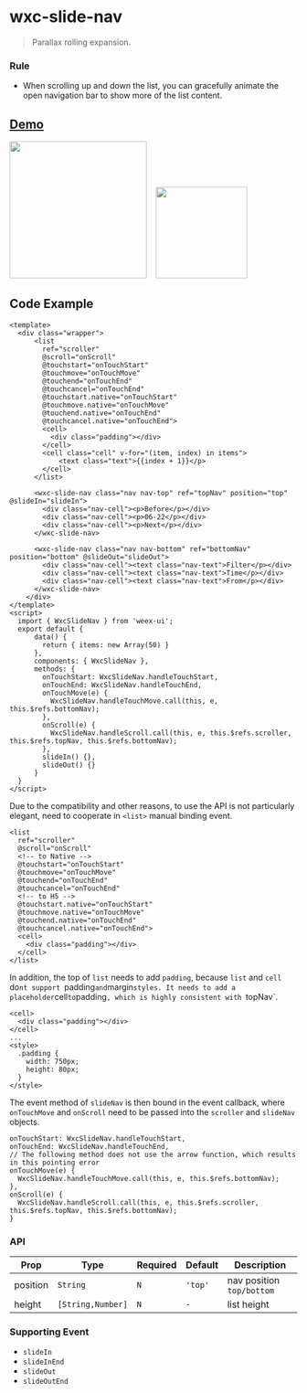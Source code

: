 # wxc-slide-nav 

> Parallax rolling expansion.

### Rule
- When scrolling up and down the list, you can gracefully animate the open navigation bar to show more of the list content.


## [Demo](<https://h5.m.taobao.com/trip/wxc-slide-nav/index.html?_wx_tpl=https%3A%2F%2Fh5.m.taobao.com%2Ftrip%2Fwxc-slide-nav%2Fdemo%2Findex.native-min.js>)

<img src="https://gw.alipayobjects.com/zos/rmsportal/ERzwXExyQcqgmXzPxGgf.gif" width="240" />&nbsp;&nbsp;&nbsp;&nbsp;<img src="https://img.alicdn.com/tfs/TB1Cg02SFXXXXc3apXXXXXXXXXX-200-200.png" width="160" />

## Code Example

```vue
<template>
  <div class="wrapper">
      <list
        ref="scroller"
        @scroll="onScroll"
        @touchstart="onTouchStart"
        @touchmove="onTouchMove"
        @touchend="onTouchEnd"
        @touchcancel="onTouchEnd"
        @touchstart.native="onTouchStart"
        @touchmove.native="onTouchMove"
        @touchend.native="onTouchEnd"
        @touchcancel.native="onTouchEnd">
        <cell>
          <div class="padding"></div>
        </cell>
        <cell class="cell" v-for="(item, index) in items">
            <text class="text">{{index + 1}}</p>
        </cell>
      </list>
  
      <wxc-slide-nav class="nav nav-top" ref="topNav" position="top" @slideIn="slideIn">
        <div class="nav-cell"><p>Before</p></div>
        <div class="nav-cell"><p>06-22</p></div>
        <div class="nav-cell"><p>Next</p></div>
      </wxc-slide-nav>
  
      <wxc-slide-nav class="nav nav-bottom" ref="bottomNav" position="bottom" @slideOut="slideOut">
        <div class="nav-cell"><text class="nav-text">Filter</p></div>
        <div class="nav-cell"><text class="nav-text">Time</p></div>
        <div class="nav-cell"><text class="nav-text">From</p></div>
      </wxc-slide-nav>
    </div>
</template>
<script>
  import { WxcSlideNav } from 'weex-ui';
  export default {
      data() {
        return { items: new Array(50) }
      },
      components: { WxcSlideNav },
      methods: {
        onTouchStart: WxcSlideNav.handleTouchStart,
        onTouchEnd: WxcSlideNav.handleTouchEnd,
        onTouchMove(e) {
          WxcSlideNav.handleTouchMove.call(this, e, this.$refs.bottomNav);
        },
        onScroll(e) {
          WxcSlideNav.handleScroll.call(this, e, this.$refs.scroller, this.$refs.topNav, this.$refs.bottomNav);
        },
        slideIn() {},
        slideOut() {}
      }
  }
</script>
```

Due to the compatibility and other reasons, to use the API is not particularly elegant, need to cooperate in `<list>` manual binding event.

```
<list
  ref="scroller"
  @scroll="onScroll"
  <!-- to Native -->
  @touchstart="onTouchStart"
  @touchmove="onTouchMove"
  @touchend="onTouchEnd"
  @touchcancel="onTouchEnd"
  <!-- to H5 -->
  @touchstart.native="onTouchStart"
  @touchmove.native="onTouchMove"
  @touchend.native="onTouchEnd"
  @touchcancel.native="onTouchEnd">
  <cell>
    <div class="padding"></div>
  </cell>
</list>
```

In addition, the top of `list` needs to add `padding`, because `list` and `cell` do`nt support `padding` and `margin` styles. It needs to add a placeholder `cell` to `padding`, which is highly consistent with `topNav`.

```
<cell>
  <div class="padding"></div>
</cell>
...
<style>
  .padding {
    width: 750px;
    height: 80px;
  }
</style>
```

The event method of `slideNav` is then bound in the event callback, where `onTouchMove` and `onScroll` need to be passed into the `scroller` and `slideNav` objects.

```
onTouchStart: WxcSlideNav.handleTouchStart,
onTouchEnd: WxcSlideNav.handleTouchEnd,
// The following method does not use the arrow function, which results in this pointing error
onTouchMove(e) {
  WxcSlideNav.handleTouchMove.call(this, e, this.$refs.bottomNav);
},
onScroll(e) {
  WxcSlideNav.handleScroll.call(this, e, this.$refs.scroller, this.$refs.topNav, this.$refs.bottomNav);
}
```

### API

| Prop | Type | Required | Default | Description |
|-------------|------------|--------|-----|-----|
| position | `String` |`N`| `'top'` |nav position `top/bottom` |
| height | `[String,Number]` |`N`| `-` | list height |

### Supporting Event

* `slideIn`
* `slideInEnd`
* `slideOut`
* `slideOutEnd`

